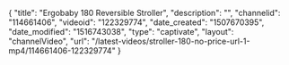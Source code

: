 {
    "title": "Ergobaby 180 Reversible Stroller",
    "description": "",
    "channelid": "114661406",
    "videoid": "122329774",
    "date_created": "1507670395",
    "date_modified": "1516743038",
    "type": "captivate",
    "layout": "channelVideo",
    "url": "\/latest-videos\/stroller-180-no-price-url-1-mp4\/114661406-122329774"
}